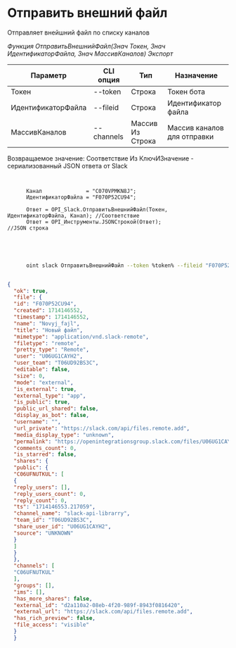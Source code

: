 ﻿---
sidebar_position: 4
---

# Отправить внешний файл
 Отправляет внейшний файл по списку каналов


*Функция ОтправитьВнешнийФайл(Знач Токен, Знач ИдентификаторФайла, Знач МассивКаналов) Экспорт*

  | Параметр | CLI опция | Тип | Назначение |
  |-|-|-|-|
  | Токен | --token | Строка | Токен бота |
  | ИдентификаторФайла | --fileid | Строка | Идентификатор файла |
  | МассивКаналов | --channels | Массив Из Строка | Массив каналов для отправки |

  
  Возвращаемое значение:   Соответствие Из КлючИЗначение - сериализованный JSON ответа от Slack

```bsl title="Пример кода"
	
      
      Канал              = "C070VPMKN8J";
      ИдентификаторФайла = "F070P52CU94";
      
      Ответ = OPI_Slack.ОтправитьВнешнийФайл(Токен, ИдентификаторФайла, Канал); //Соответствие
      Ответ = OPI_Инструменты.JSONСтрокой(Ответ);                               //JSON строка
      
    
	
```

```sh title="Пример команды CLI"
    
      oint slack ОтправитьВнешнийФайл --token %token% --fileid "F070P52CU94" --channels %channels%


```


```json title="Результат"

{
  "ok": true,
  "file": {
  "id": "F070P52CU94",
  "created": 1714146552,
  "timestamp": 1714146552,
  "name": "Novyj_fajl",
  "title": "Новый файл",
  "mimetype": "application/vnd.slack-remote",
  "filetype": "remote",
  "pretty_type": "Remote",
  "user": "U06UG1CAYH2",
  "user_team": "T06UD92BS3C",
  "editable": false,
  "size": 0,
  "mode": "external",
  "is_external": true,
  "external_type": "app",
  "is_public": true,
  "public_url_shared": false,
  "display_as_bot": false,
  "username": "",
  "url_private": "https://slack.com/api/files.remote.add",
  "media_display_type": "unknown",
  "permalink": "https://openintegrationsgroup.slack.com/files/U06UG1CAYH2/F070P52CU94/novyj_fajl",
  "comments_count": 0,
  "is_starred": false,
  "shares": {
  "public": {
  "C06UFNUTKUL": [
  {
  "reply_users": [],
  "reply_users_count": 0,
  "reply_count": 0,
  "ts": "1714146553.217059",
  "channel_name": "slack-api-librarry",
  "team_id": "T06UD92BS3C",
  "share_user_id": "U06UG1CAYH2",
  "source": "UNKNOWN"
  }
  ]
  }
  },
  "channels": [
  "C06UFNUTKUL"
  ],
  "groups": [],
  "ims": [],
  "has_more_shares": false,
  "external_id": "d2a110a2-08eb-4f20-989f-8943f0816420",
  "external_url": "https://slack.com/api/files.remote.add",
  "has_rich_preview": false,
  "file_access": "visible"
  }
  }

```
